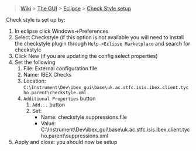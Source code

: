 > [Wiki](Home) > [The GUI](The-GUI) > [Eclipse](GUI-Eclipse) > [Check Style setup](Checkstyle-setup)

Check style is set up by:

1. In eclipse click Windows->Preferences
1. Select Checkstyle (if this option is not available you will need to install the checkstyle plugin through `Help->Eclipse Marketplace` and search for checkstyle
1. Click New (if you are updating the config select properties)
1. Set the following
    1. File: External configuration file
    1. Name: IBEX Checks
    1. Location: `C:\Instrument\Dev\ibex_gui\base\uk.ac.stfc.isis.ibex.client.tycho.parent\checkstyle.xml`
    1. `Additional Properties` button
        1. `Add...` button
        1. Set:
            - Name: checkstyle.suppressions.file
            - Value: C:\Instrument\Dev\ibex_gui\base\uk.ac.stfc.isis.ibex.client.tycho.parent\suppressions.xml
1. Apply and close: you should now be setup
